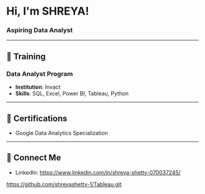 # Hi, I'm SHREYA!  
### Aspiring Data Analyst  

---

## 📘 **Training**
### Data Analyst Program
- **Institution**: Invact
- **Skills**: SQL, Excel, Power BI, Tableau, Python  

 ---
 
## 📜 **Certifications**
- Google Data Analytics Specialization 

---

## 📧 **Connect Me**
- LinkedIn: https://www.linkedin.com/in/shreya-shetty-070037245/   

https://github.com/shreyashetty-1/Tableau.git
